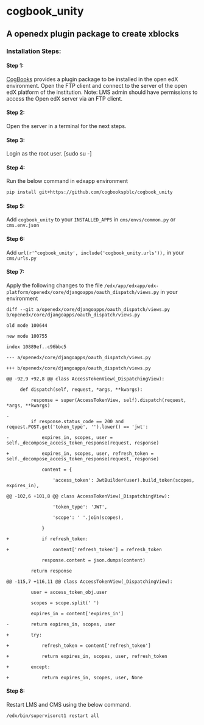 # cogbook_unity

## A openedx plugin package to create xblocks

### Installation Steps:

#### Step 1:
[CogBooks] provides a plugin package to be installed in the open edX environment. Open the FTP client and connect to the server of the open edX platform of the institution.
Note: LMS admin should have permissions to access the Open edX server via an FTP client.
#### Step 2:
Open the server in a terminal for the next steps. 

#### Step 3:
Login as the root user. [sudo su -]

#### Step 4:
Run the below command in edxapp environment
```sh
pip install git+https://github.com/cogbookspblc/cogbook_unity
```
#### Step 5:
Add ```cogbook_unity```  to your ```INSTALLED_APPS``` in ```cms/envs/common.py``` or ```cms.env.json```
#### Step 6:
Add ```url(r'^cogbook_unity', include('cogbook_unity.urls')),```  in your ```cms/urls.py```
#### Step 7:
Apply the following changes to the file ```/edx/app/edxapp/edx-platform/openedx/core/djangoapps/oauth_dispatch/views.py``` in your environment
```
diff --git a/openedx/core/djangoapps/oauth_dispatch/views.py b/openedx/core/djangoapps/oauth_dispatch/views.py

old mode 100644

new mode 100755

index 10889ef..c96bbc5

--- a/openedx/core/djangoapps/oauth_dispatch/views.py

+++ b/openedx/core/djangoapps/oauth_dispatch/views.py

@@ -92,9 +92,8 @@ class AccessTokenView(_DispatchingView):

     def dispatch(self, request, *args, **kwargs):
     
         response = super(AccessTokenView, self).dispatch(request, *args, **kwargs)
         
-
         if response.status_code == 200 and request.POST.get('token_type', '').lower() == 'jwt':
         
-            expires_in, scopes, user = self._decompose_access_token_response(request, response)

+            expires_in, scopes, user, refresh_token = self._decompose_access_token_response(request, response)

             content = {
             
                 'access_token': JwtBuilder(user).build_token(scopes, expires_in),
                 
@@ -102,6 +101,8 @@ class AccessTokenView(_DispatchingView):

                 'token_type': 'JWT',
                 
                 'scope': ' '.join(scopes),
                 
             }
             
+            if refresh_token:

+                content['refresh_token'] = refresh_token

             response.content = json.dumps(content)
             
         return response
         
@@ -115,7 +116,11 @@ class AccessTokenView(_DispatchingView):

         user = access_token_obj.user
         
         scopes = scope.split(' ')
         
         expires_in = content['expires_in']
         
-        return expires_in, scopes, user

+        try:

+            refresh_token = content['refresh_token']

+            return expires_in, scopes, user, refresh_token

+        except:

+            return expires_in, scopes, user, None
```
#### Step 8:
Restart LMS and CMS using the below command. 
```sh
/edx/bin/supervisorct1 restart all
```



[CogBooks]: <https://www.cogbooks.com/>

